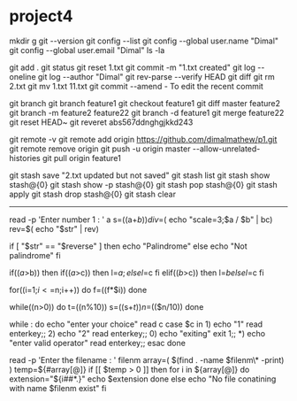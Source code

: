 
# project4




































































mkdir g
git --version
git config --list
git config --global user.name "Dimal"
git config --global user.email "Dimal"
ls -la

git add .
git status
git reset 1.txt
git commit -m "1.txt created"
git log --oneline
git log --author "Dimal"
git rev-parse --verify HEAD
git diff
git rm 2.txt
git mv 1.txt 11.txt
git commit --amend    - To edit the recent commit


git branch
git branch feature1
git checkout feature1
git diff master feature2
git branch -m feature2 feature22
git branch -d feature1
git merge feature22
git reset HEAD~
git reveret abs567ddnghgjkkd243

git remote -v
git remote add origin https://github.com/dimalmathew/p1.git
git remote remove origin
git push -u origin master --allow-unrelated-histories
git pull origin feature1

git stash save "2.txt updated but not saved"
git stash list
git stash show stash@{0}
git stash show -p stash@{0}
git stash pop stash@{0}
git stash apply
git stash drop stash@{0}
git stash clear



------------------------
read -p 'Enter number 1 : ' a
s=$(($a+$b))
div=$( echo "scale=3;$a / $b" | bc)
rev=$( echo "$str" | rev)


if [ "$str" == "$reverse" ]
then
	echo "Palindrome"
else
	echo "Not palindrome"
fi


if(($a>$b))
then 
	if(($a>$c))
	then
	l=$a;
	else 
	l=$c
	fi
elif(($b>$c))
then
	l=$b
else
	l=$c
fi



for((i=1;$i<=$n;i++))
do
f=$(($f*$i))
done



while((n>0))
do 
t=$(($n%10))
s=$(($s+$t))
n=$(($n/10))
done


while :
do
	echo "enter your choice"
	read c
	case $c in
	1)
		echo "1"
		read enterkey;;
	2)
		echo "2"
		read enterkey;;
	0)
		echo "exiting"
		exit 1;;
	*)
		echo "enter valid operator"
		read enterkey;;
	esac
done

read -p 'Enter the filename : ' filenm
array=( $(find . -name $filenm\* -print) )
temp=${#array[@]}
if [[ $temp > 0 ]]
then
for i in ${array[@]}
do
    extension="${i##*.}"
echo $extension
done
else
	echo "No file conatining with name    $filenm   exist"
fi
